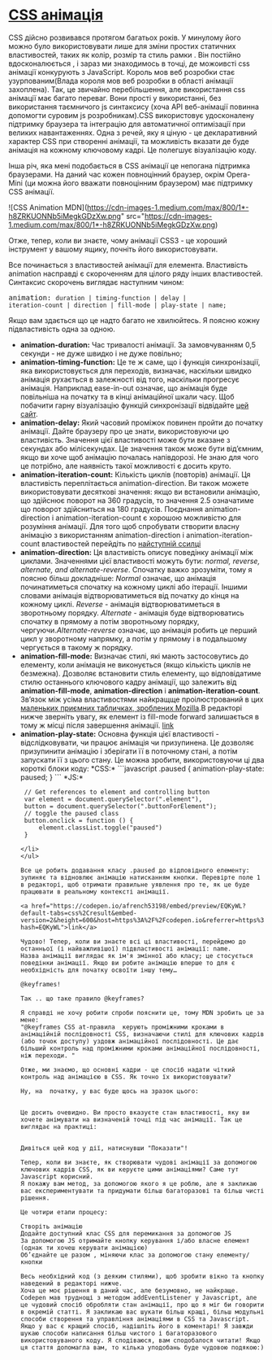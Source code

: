 # <a href="https://codeburst.io/learning-css-animations-with-a-touch-of-javascript-985a2404dc5e">CSS анімація</a>

CSS дійсно розвивався протягом багатьох років. У минулому його можно було використовувати лише для зміни простих статичних властивостей, таких як колір, розмір та стиль рамки . Він постійно вдосконалюється , і зараз ми знаходимось в точці, де можоивсті css анімації конкурують з JavaScript. Король мов веб розробки стає узурпованим(Влада короля мов веб розробки  в області анімації захоплена). Так, це звичайно перебільшення, але використання css анімації має багато переваг. Вони прості у використанні, без використання  таємничого js синтаксису (хоча API веб-анімації  повинна допомогти суровим js розробникам).CSS використовує удосконалену підтримку браузера та інтеграцію для автоматичної оптимізації при великих навантаженнях. Одна з речей, яку я ціную - це декларативний характер CSS при створенні анімації, та можливість вказати де буде анімація на кожному ключовому кадрі. Це полегшує візуалізацію коду.

Інша річ, яка мені подобається в CSS анімації це непогана підтримка браузерами. На даний час кожен повноцінний браузер, окрім Opera-Mini (ци можна його вважати повноцінним браузером) має підтримку СSS анімації.

![CSS Animation MDN](https://cdn-images-1.medium.com/max/800/1*-h8ZRKUONNb5iMegkGDzXw.png" src="https://cdn-images-1.medium.com/max/800/1*-h8ZRKUONNb5iMegkGDzXw.png)

Отже, тепер, коли ви знаєте, чому анімації CSS3 - це хороший інструмент у вашому ящику, почніть його використовувати.

Все починається з властивостей анімації для елемента. Властивість animation насправді є скороченням для цілого ряду інших властивостей. Синтаксис скорочень виглядає наступним чином:

<pre name="c932" id="c932" class="graf graf--pre graf-after--p">animation: <code class="markup--code markup--pre-code">duration | timing-function | delay | <br>iteration-count | direction | fill-mode | play-state | name;</code></pre>

Якщо вам здається що це надто багато не хвилюйтесь. Я поясню кожну підвластивість одна за одною.

<ul>
  <li>
    <b>animation-duration:</b>
    Час тривалості анімації. За замовчуванням 0,5 секунди - не дуже швидко і не дуже повільно;</li>
  <li>
    <b>animation-timing-function:</b> 
    Це те ж саме, що і функція синхронізації, яка використовується для переходів, визначає, наскільки швидко анімація рухається в   залежності від того, наскільки прогресує анімація. Наприклад  ease-in-out означає, що анімація буде повільніша на початку та в кінці анімаційної шкали часу. Щоб побачити  гарну візуалізацію функцій синхронізації відвідайте <a href="http://easings.net/uk">цей сайт</a>.
  </li>
  <li>
    <b>animation-delay:</b>
    Який часовий проміжок повинен пройти до початку анімації. Дайте браузеру про це знати, використовуючи цю властивість. Значення цієї властивості може бути вказане з секундах або мілісекундах. Це значення також може бути від’ємним, якщо ви хоче щоб анімацію почалась напівдорозі. Не знаю для чого це потрібно, але наявність такої можливості є досить круто.
</li>
  <li>
    <b>animation-iteration-count:</b>
    Кількість циклів (повторів) анімації. Ця  властивість переплітається animation-direction. Ви також можете використовувати десяткові     значення: якщо ви встановили анімацію, що здійснює поворот на 360 градусів, то значення 2.5 означатиме що поворот здійсниться на 180     градусів. Поєднання animation-direction і animation-iteration-count є хорошою можливістю для розуміння анімації. Для того щоб           спробувати створити власну анімацію з використанням animation-direction і animation-iteration-count властивостей перейдіть по           <a href="https://codepen.io/afrench53198/embed/preview/bLYXLR?default-tabs=css%2Cresult&embed-version=2&height=600&host=https%3A%2F%2Fcodepen.io&referrer=https%3A%2F%2Fcodeburst.io%2Fmedia%2F38f4970a90124d3303602c8e4b0e4e8c%3FpostId%3D985a2404dc5e&slug-hash=bLYXLR"v target="_blank">найступній ссилці</a>
  </li>
  <li>
    <b>animation-direction:</b>
     Ця властивість описує поведінку анімації між циклами. Значеннями цієї властивості можуть бути: <i>normal, reverse, alternate, and        alternate-reverse</i>. Спочатку важко зрозуміти, тому я поясню більш докладніше: <i>Normal</i> означає, що анімація починатиметься      спочатку на кожному циклі або ітерації. Іншими словами анімація відтворюватиметься від початку до кінця на кожному циклі.                <i>Reverse</i> - анімація відтворюватиметься в зворотньому порядку. <i>Alternate</i> - анімація буде відтворюватись спочатку в          прямому а потім зворотньому порядку, чергуючи.<i>Alternate-reverse</i>  означає, що анімація робить це перший цикл у зворотному          напрямку, а потім у прямому і в подальшому чергується в такому ж порядку.
  </li>
  <li>
    <b>animation-fill-mode:</b>
    Визначає стилі, які мають застосовутись до елементу, коли анімація не виконується (якщо кількість циклів не безмежна). Дозволяє         встановити стиль елементу, що відповідатиме стилю останнього ключового кадру анімації, що залежить вiд <b>animation-fill-mode</b>,       <b>animation-direction</b> i <b>animation-iteration-count</b>. Зв’язок між усіма властивостями найкращще проілюстрований в цих <a       href="https://developer.mozilla.org/en-US/docs/Web/CSS/animation-fill-mode"> маленьких приємних табличках, зроблених Mozilla</a>.В       редакторі нижче зверніть увагу, як елемент із fill-mode forward залишається в тому ж  місці після завершення анімації.
    <a href="https://codepen.io/afrench53198/embed/preview/bLYXLR?default-tabs=css%2Cresult&embed-version=2&height=600&host=https%3A%2F%2Fcodepen.io&referrer=https%3A%2F%2Fcodeburst.io%2Fmedia%2F38f4970a90124d3303602c8e4b0e4e8c%3FpostId%3D985a2404dc5e&slug-hash=bLYXLR">link</a>
  </li>
  <li>
    <b>animation-play-state:</b>
    Основна функція цієї властивості -  відслідковувати, чи працює анімація чи призупинена. Це дозволяє призупинити анімацію і зберігати     її в поточному стані, а потім запускати її з цього стану. Це можна зробити, використовуючи ці два короткі блоки коду:
   *CSS:*
      ```javascript
      .paused {
        animation-play-state: paused;
      }
    ```
    *JS:*
    
     // Get references to element and controlling button
     var element = document.querySelector(".element"),
     button = document.querySelector(".buttonForElement");
     // toggle the paused class
     button.onclick = function () {
         element.classList.toggle("paused")
     }
   ```
  </li>
</ul>
  
Все це робить додавання класу .paused до відповідного елементу: зупиняє та відновлює анімацію натисканням кнопки. Перевірте поле 1 в редакторі, щоб отримати правильне уявлення про те, як це буде працювати в реальному контексті анімації.
  
 <a href="https://codepen.io/afrench53198/embed/preview/EQKyWL?default-tabs=css%2Cresult&embed-version=2&height=600&host=https%3A%2F%2Fcodepen.io&referrer=https%3A%2F%2Fcodeburst.io%2Fmedia%2F8edddeb361e2ed32080603becfb5c540%3FpostId%3D985a2404dc5e&slug-hash=EQKyWL">link</a>
 
 Чудово! Тепер, коли ви знаєте всі ці властивості, перейдемо до останньої (і найважливішої) підвластивості анімації: name.
Назва анімації виглядає як ім'я змінної або класу; це стосується поведінки анімації. Якщо ви робите анімацію вперше то для є необхідність для початку освоїти іншу тему…

@keyframes!

Так .. що таке правило @keyframes?

Я справді не хочу робити спроби пояснити це, тому MDN зробить це за мене:
"@keyframes CSS at-правила  керують проміжними кроками в анімаційній послідовності CSS, визначаючи стилі для ключових кадрів (або точок доступу) уздовж анімаційної послідовності. Це дає більший контроль над проміжними кроками анімаційної послідовності, ніж переходи. "

Отже, ми знаємо, що основні кадри - це спосіб надати чіткий контроль над анімацією в CSS. Як точно їх використовувати?

Ну, на  початку, у вас буде щось на зразок цього:


Це досить очевидно. Ви просто вказуєте стан властивості, яку ви хочете анімувати на визначеній точці під час анімації. Так це виглядає на практиці:


Дивіться цей код у дії, натиснувши "Показати"!

Тепер, коли ви знаєте, як створювати чудові анімації за допомогою ключових кадрів CSS, як ви керуєте цими анімаціями? Саме тут Javascript корисний.
Я покажу вам метод, за допомогою якого я це роблю, але я закликаю вас експериментувати та придумати більш багаторазові та більш чисті рішення. 

Це чотири етапи процесу:

Створіть анімацію
Додайте доступний клас CSS для перемикання за допомогою JS
За допомогою JS отримайте кнопку керування і/або власне елемент (однак ти хочеш керувати анімацією)
Об’єднайте це разом , міняючи клас за допомогою стану елементу/кнопки

Весь необхідний код (з деяким стилями), щоб зробити вікно та кнопку наведений в редакторі нижче.
Хоча це моє рішення в даний час, але безумовно, не найкраще. Codepen мав труднощі з методом addEventListener у Javascript, але це чудовий спосіб обробляти стан анімації, про що я міг би говорити в окремій статті. Я закликаю вас шукати більш кращі, більш модульні способи створення та управління анімаціями в CSS та Javascript. Якщо у вас є кращий спосіб, надішліть його в коментарі! Я завжди шукаю способи написання більш чистого і багаторазового використовуваного коду. Я сподіваюся, вам сподобалося читати! Якщо ця стаття допомагла вам, то кілька уподобань буде чудовою подякою:)

